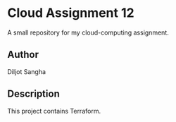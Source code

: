 # Cloud Assignment 12

A small repository for my cloud-computing assignment.

## Author

Diljot Sangha

## Description

This project contains Terraform.
